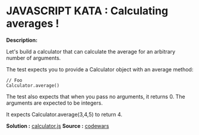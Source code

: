 JAVASCRIPT KATA : Calculating averages !
==================================
**Description:**

Let's build a calculator that can calculate the average for an arbitrary number of arguments.

The test expects you to provide a Calculator object with an average method:
```
// Foo
Calculator.average()
```
The test also expects that when you pass no arguments, it returns 0. The arguments are expected to be integers.

It expects Calculator.average(3,4,5) to return 4.

**Solution :** [calculator.js](https://github.com/ouadie-lahdioui/calculating-averages/calculator.js)
**Source :** [codewars](http://www.codewars.com/kata/529f32794a6db5d32a00071f)